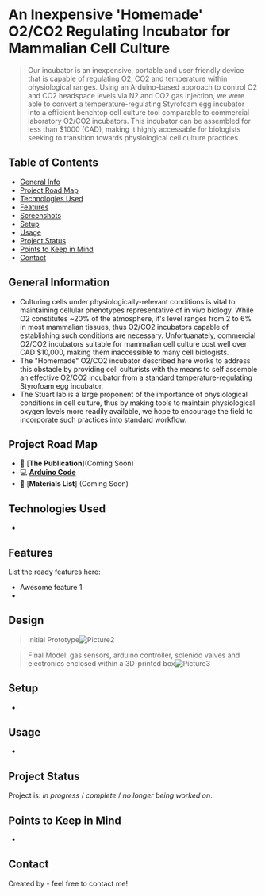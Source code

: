 # An Inexpensive 'Homemade' O2/CO2 Regulating Incubator for Mammalian Cell Culture 
> Our incubator is an inexpensive, portable and user friendly device that is capable of regulating O2, CO2 and temperature within physiological ranges. Using an Arduino-based approach to control O2 and CO2 headspace levels via N2 and CO2 gas injection, we were able to convert a temperature-regulating Styrofoam egg incubator into a efficient benchtop cell culture tool comparable to commercial laboratory O2/CO2 incubators. This incubator can be assembled for less than $1000 (CAD), making it highly accessable for biologists seeking to transition towards physiological cell culture practices.

## Table of Contents
* [General Info](#general-information)
* [Project Road Map](#project-road-map)
* [Technologies Used](#technologies-used)
* [Features](#features)
* [Screenshots](#screenshots)
* [Setup](#setup)
* [Usage](#usage)
* [Project Status](#project-status)
* [Points to Keep in Mind](#points-to-keep-in-mind)
* [Contact](#contact)
<!-- * [License](#license) -->


## General Information
- Culturing cells under physiologically-relevant conditions is vital to maintaining cellular phenotypes representative of in vivo biology. While O2 constitutes ~20% of the atmosphere, it's level ranges from 2 to 6% in most mammalian tissues, thus O2/CO2 incubators capable of establishing such conditions are necessary. Unfortuanately, commercial O2/CO2 incubators suitable for mammalian cell culture cost well over CAD $10,000, making them inaccessible to many cell biologists. 
- The "Homemade" O2/CO2 incubator described here works to address this obstacle by providing cell culturists with the means to self assemble an effective O2/CO2 incubator from a standard temperature-regulating Styrofoam egg incubator.  
- The Stuart lab is a large proponent of the importance of physiological conditions in cell culture, thus by making tools to maintain physiological oxygen levels more readily available, we hope to encourage the field to incorporate such practices into standard workflow. 

## Project Road Map 

- :book: [**The Publication**](Coming Soon)
- :computer: [**Arduino Code**](https://github.com/StuartLab/Incubators/blob/main/Arduino%20code) 
- 🛒 [**Materials List**] (Coming Soon)

## Technologies Used
- 


## Features
List the ready features here:
- Awesome feature 1
- 


## Design

>Initial Prototype![Picture2](https://user-images.githubusercontent.com/101297687/157755455-99c0945f-f7a3-4207-9f8b-286c8c1c9ab0.png)


>Final Model: gas sensors, arduino controller, soleniod valves and electronics enclosed within a 3D-printed box![Picture3](https://user-images.githubusercontent.com/101297687/157756712-0d27962c-4e54-4745-aece-bd7f54f9b88b.png)

## Setup
-


## Usage
-

## Project Status
Project is: _in progress_ / _complete_ / _no longer being worked on_. 

## Points to Keep in Mind
-

## Contact
Created by  - feel free to contact me!
